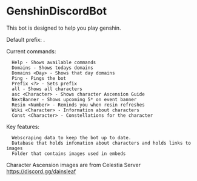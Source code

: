 # GenshinDiscordBot
This bot is designed to help you play genshin.

Default prefix: .

Current commands:

      Help - Shows available commands
      Domains - Shows todays domains
      Domains <Day> - Shows that day domains
      Ping - Pings the bot
      Prefix <?> - Sets prefix
      all - Shows all characters
      asc <Character> - Shows character Ascension Guide
      NextBanner - Shows upcoming 5* on event banner
      Resin <Number> - Reminds you when resin refreshes 
      Wiki <Character> - Information about characters
      Const <Character> - Constellations for the character  



Key features:
      
      Webscraping data to keep the bot up to date.
      Database that holds infomation about characters and holds links to images
      Folder that contains images used in embeds 

      






Character Ascension images are from Celestia Server
https://discord.gg/dainsleaf

